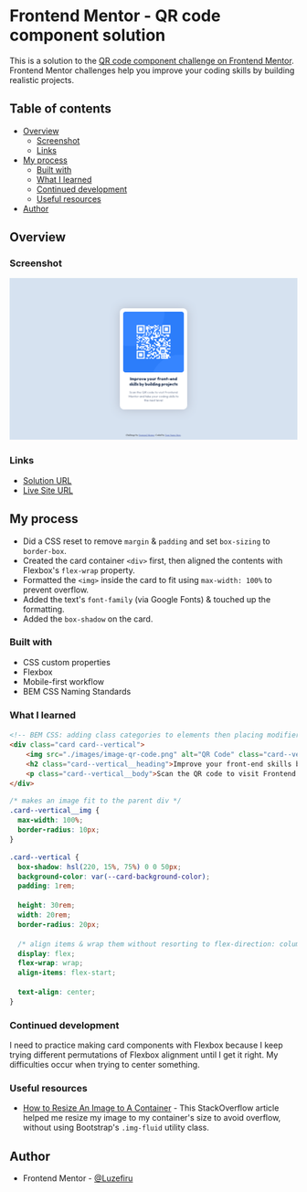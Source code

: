 # Frontend Mentor - QR code component solution

This is a solution to the [QR code component challenge on Frontend Mentor](https://www.frontendmentor.io/challenges/qr-code-component-iux_sIO_H). Frontend Mentor challenges help you improve your coding skills by building realistic projects. 

## Table of contents

- [Overview](#overview)
  - [Screenshot](#screenshot)
  - [Links](#links)
- [My process](#my-process)
  - [Built with](#built-with)
  - [What I learned](#what-i-learned)
  - [Continued development](#continued-development)
  - [Useful resources](#useful-resources)
- [Author](#author)

## Overview

### Screenshot

![](./screenshot.png)

### Links

- [Solution URL](https://github.com/Luzefiru/qr-code-component-main)
- [Live Site URL](https://your-live-site-url.com)

## My process

- Did a CSS reset to remove `margin` & `padding` and set `box-sizing` to `border-box`.
- Created the card container `<div>` first, then aligned the contents with Flexbox's `flex-wrap` property.
- Formatted the `<img>` inside the card to fit using `max-width: 100%` to prevent overflow.
- Added the text's `font-family` (via Google Fonts) & touched up the formatting.
- Added the `box-shadow` on the card.

### Built with

- CSS custom properties
- Flexbox
- Mobile-first workflow
- BEM CSS Naming Standards

### What I learned

```html
<!-- BEM CSS: adding class categories to elements then placing modifiers to indicate what kind of class is it -->
<div class="card card--vertical">
    <img src="./images/image-qr-code.png" alt="QR Code" class="card--vertical__img">
    <h2 class="card--vertical__heading">Improve your front-end skills by building projects</h3>
    <p class="card--vertical__body">Scan the QR code to visit Frontend Mentor and take your coding skills to the next level</p>
</div>
```
```css
/* makes an image fit to the parent div */
.card--vertical__img {
  max-width: 100%;
  border-radius: 10px;
}
```
```css
.card--vertical {
  box-shadow: hsl(220, 15%, 75%) 0 0 50px;
  background-color: var(--card-background-color);
  padding: 1rem;

  height: 30rem;
  width: 20rem;
  border-radius: 20px;

  /* align items & wrap them without resorting to flex-direction: column; */
  display: flex;
  flex-wrap: wrap;
  align-items: flex-start;

  text-align: center;
}
```

### Continued development

I need to practice making card components with Flexbox because I keep trying different permutations of Flexbox alignment until I get it right. My difficulties occur when trying to center something.

### Useful resources

- [How to Resize An Image to A Container](https://stackoverflow.com/questions/21103622/auto-resize-image-in-css-flexbox-layout-and-keeping-aspect-ratio) - This StackOverflow article helped me resize my image to my container's size to avoid overflow, without using Bootstrap's `.img-fluid` utility class.

## Author

- Frontend Mentor - [@Luzefiru](https://www.frontendmentor.io/profile/Luzefiru)